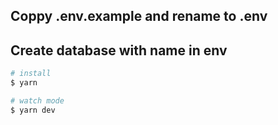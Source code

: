 ## Coppy .env.example and rename to .env
## Create database with name in env


```bash
# install
$ yarn

# watch mode
$ yarn dev

